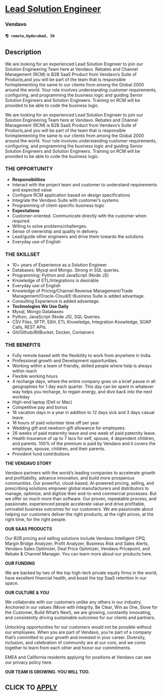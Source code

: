 # [Lead Solution Engineer](https://www.remotewlb.com/apply/lead-solution-engineer)  
### Vendavo  
#### `🌎 remote,Hyderabad, IN`  

## Description

We are looking for an experienced Lead Solution Engineer to join our Solution Engineering Team here at Vendavo. Rebates and Channel Management (RCM) is B2B SaaS Product from Vendavo’s Suite of Products,and you will be part of the team that is responsible forimplementing the same to our clients from among the Global 2000 around the world. Your role involves understanding customer requirements, configuring, and programming the business logic and guiding Senior Solution Engineers and Solution Engineers. Training on RCM will be provided to be able to code the business logic.

  

We are looking for an experienced Lead Solution Engineer to join our Solution Engineering Team here at Vendavo. Rebates and Channel Management (RCM) is B2B SaaS Product from Vendavo’s Suite of Products,and you will be part of the team that is responsible forimplementing the same to our clients from among the Global 2000 around the world. Your role involves understanding customer requirements, configuring, and programming the business logic and guiding Senior Solution Engineers and Solution Engineers. Training on RCM will be provided to be able to code the business logic.

  

### THE OPPORTUNITY

*  **Responsibilities**
* Interact with the project team and customer to understand requirements and expected value 
* Configure RCM application based on design specifications 
* Integrate the Vendavo Suite with customer’s systems 
* Programming of client-specific business logic 
* **Expectations**
* Customer-oriented. Communicate directly with the customer when required. 
* Willing to solve problems/challenges. 
* Sense of ownership and quality in delivery. 
* Lead/guide other engineers and drive them towards the solutions 
* Everyday use of English 

  

### THE SKILLSET

* 10+ years of Experience as a Solution Engineer
* Databases: Mysql and Mongo. Strong in SQL queries.
* Programming: Python and JavaScript (Node JS)
* Knowledge of ETL/Integrations is desirable
* Everyday use of English 
* Knowledge of Pricing/Channel Revenue Management/Trade Management/Oracle-Cloud/E-Business Suite is added advantage. 
* Consulting Experience is added advantage. 
* **Technologies We Use Daily**
* Mysql, Mongo Databases 
* Python, JavaScript (Node JS), SQL Queries. 
* CSV Files, SFTP, SSH, ETL Knowledge, Integration Knowledge, SOAP Calls, REST APIs. 
* Git/Github/BitBucket, Docker, Containers 

  

### THE BENEFITS

* Fully remote based with the flexibility to work from anywhere in India.
* Professional growth and Development opportunities.
* Working within a team of friendly, skilled people where help is always within reach
* Flexible working hours
* 4 recharge days, where the entire company goes on a brief pause in all geographies for 1 day each quarter. This day can be spent in whatever way helps you recharge, to regain energy, and dive back into the next workday
* High-end laptop (Dell or Mac)
* Competitive pay and bonus
* 18 vacation days in a year in addition to 12 days sick and 3 days casual leave.
* 16 hours of paid volunteer time off per year
* Wedding gift and newborn gift allowance for employees.
* 26 weeks of paid maternity leave and one week of paid paternity leave.
* Health Insurance of up to 7 lacs for self, spouse, 4 dependent children, and parents. 100% of the premium is paid by Vendavo and it covers the employee, spouse, children, and their parents.
* Provident fund contributions

  

  

 **THE VENDAVO STORY**

Vendavo partners with the world’s leading companies to accelerate growth and profitability, advance innovation, and build more prosperous communities. Our powerful, cloud-based, AI-powered pricing, selling, and prescribing solutions empower global manufacturers and distributors to manage, optimize, and digitize their end-to-end commercial processes. But we offer so much more than software. Our proven, repeatable process, and passionate, experienced people accelerate value and drive profitable, unrivaled business outcomes for our customers. We are passionate about helping our customers deliver the right products, at the right prices, at the right time, for the right people.

  

**OUR SAAS PRODUCTS**

Our B2B pricing and selling solutions include Vendavo Intelligent CPQ, Margin Bridge Analyzer, Profit Analyzer, Business Risk and Sales Alerts, Vendavo Sales Optimizer, Deal Price Optimizer, Vendavo Pricepoint, and Rebate & Channel Manager. You can learn more about our products here.

  

 **OUR FUNDING**

We are backed by two of the top high-tech private equity firms in the world, have excellent financial health, and boast the top SaaS retention in our space.

  

 **OUR CULTURE & YOU**

We collaborate with our customers unlike any others in our industry. Anchored in our values (Move with Integrity, Be Clear, Win as One, Slove for the Customer, Build What’s Next), we are growing, constantly innovating, and consistently driving sustainable outcomes for our clients and partners.

  

Unlocking opportunities for our customers would not be possible without our employees. When you are part of Vendavo, you’re part of a company that’s committed to your growth and invested in your career. Diversity, inclusion, and celebration of community are at our core, and we come together to learn from each other and honor our commitments.

  

EMEA and California residents applying for positions at Vendavo can see our privacy policy here.

  

 **OUR TEAM IS GROWING. YOU WILL TOO.**

  
## CLICK TO [APPLY](https://www.remotewlb.com/apply/lead-solution-engineer)

